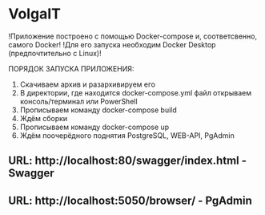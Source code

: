 # VolgaIT
!Приложение построено с помощью Docker-compose и, соответсвенно, самого Docker!
!Для его запуска необходим Docker Desktop (предпочтительно с Linux)!

ПОРЯДОК ЗАПУСКА ПРИЛОЖЕНИЯ:
1) Скачиваем архив и разархивируем его
2) В директории, где находится docker-compose.yml файл открываем консоль/терминал или PowerShell
3) Прописываем команду docker-compose build
4) Ждём сборки
5) Прописываем команду docker-compose up
6) Ждём поочерёдного поднятия PostgreSQL, WEB-API, PgAdmin

## URL: http://localhost:80/swagger/index.html   - Swagger
## URL: http://localhost:5050/browser/           - PgAdmin
